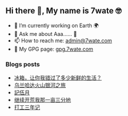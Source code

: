 ## Hi there 👋, My name is 7wate 🤓

- 🔭 I’m currently working on Earth 🌍
- 💬 Ask me about Aaa…… 🤔
- 📫 How to reach me: [admin@7wate.com](mailto:admin@7wate.com)
- 🔑 My GPG page: [gpg.7wate.com](https://gpg.7wate.com/)


### Blogs posts
<!-- BLOG-POST-LIST:START -->
- [冰箱，让你我错过了多少新鲜的生活？](https://blog.7wate.com/%E5%86%B0%E7%AE%B1%E8%AE%A9%E4%BD%A0%E6%88%91%E9%94%99%E8%BF%87%E4%BA%86%E5%A4%9A%E5%B0%91%E6%96%B0%E9%B2%9C%E7%9A%84%E7%94%9F%E6%B4%BB/)
- [乌兰哈达火山银河之旅](https://blog.7wate.com/%E4%B9%8C%E5%85%B0%E5%93%88%E8%BE%BE%E7%81%AB%E5%B1%B1%E9%93%B6%E6%B2%B3%E4%B9%8B%E6%97%85/)
- [記伍月](https://blog.7wate.com/%E8%A8%98%E4%BC%8D%E6%9C%88/)
- [继续开荒我那一亩三分地](https://blog.7wate.com/%E7%BB%A7%E7%BB%AD%E5%BC%80%E8%8D%92%E6%88%91%E9%82%A3%E4%B8%80%E4%BA%A9%E4%B8%89%E5%88%86%E5%9C%B0/)
- [打工三年记](https://blog.7wate.com/%E6%89%93%E5%B7%A5%E4%B8%89%E5%B9%B4%E8%AE%B0/)
<!-- BLOG-POST-LIST:END -->
